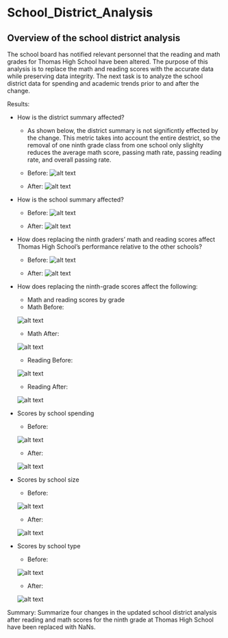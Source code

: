 # School_District_Analysis

## Overview of the school district analysis
The school board has notified relevant personnel that the reading and math grades for Thomas High School have been altered. The purpose of this analysis is to replace the math and reading scores with the accurate data while preserving data integrity. The next task is to analyze the school district data for spending and academic trends prior to and after the change.

Results:
- How is the district summary affected?
  - As shown below, the district summary is not significntly effected by the change. This metric takes into account the entire destrict, so the removal of one ninth grade class from one school only slighlty reduces the average math score, passing math rate, passing reading rate, and overall passing rate.
  - Before:
  ![alt text](https://github.com/GrahamBSereno/School_District_Analysis/blob/main/DistrictSummaryBefore.png)
  
  - After:
  ![alt text](https://github.com/GrahamBSereno/School_District_Analysis/blob/main/DistrictSummaryAfter.png)
  
  
- How is the school summary affected?
  - Before:
  ![alt text](https://github.com/GrahamBSereno/School_District_Analysis/blob/main/schoolsummarybefore.png)
  
  - After:
  ![alt text](https://github.com/GrahamBSereno/School_District_Analysis/blob/main/schoolsummaryafter.png)

- How does replacing the ninth graders’ math and reading scores affect Thomas High School’s performance relative to the other schools?
  - Before:
  ![alt text](https://github.com/GrahamBSereno/School_District_Analysis/blob/main/top5before.png)
  
  - After:
  ![alt text](https://github.com/GrahamBSereno/School_District_Analysis/blob/main/top5after.png)

- How does replacing the ninth-grade scores affect the following:
  - Math and reading scores by grade
   - Math Before:
   
   ![alt text](https://github.com/GrahamBSereno/School_District_Analysis/blob/main/mathbefore.png)
  
   - Math After:
  
  ![alt text](https://github.com/GrahamBSereno/School_District_Analysis/blob/main/mathafter.png)
  
   - Reading Before:
  
  ![alt text](https://github.com/GrahamBSereno/School_District_Analysis/blob/main/readingbefore.png)
  
   - Reading After:
   
   ![alt text](https://github.com/GrahamBSereno/School_District_Analysis/blob/main/readingafter.png)
  
- Scores by school spending
  - Before:
  
  ![alt text](https://github.com/GrahamBSereno/School_District_Analysis/blob/main/spendingbefore.png)
  
  - After:
 
  ![alt text](https://github.com/GrahamBSereno/School_District_Analysis/blob/main/spendingafter.png)


- Scores by school size
  - Before:
  
  ![alt text](https://github.com/GrahamBSereno/School_District_Analysis/blob/main/sizebefore.png)
  
  - After:
  
  ![alt text](https://github.com/GrahamBSereno/School_District_Analysis/blob/main/sizeafterwards.png)

- Scores by school type

  - Before:
  
  ![alt text](https://github.com/GrahamBSereno/School_District_Analysis/blob/main/typebefore.png)
  
  - After:
  
  ![alt text](https://github.com/GrahamBSereno/School_District_Analysis/blob/main/typeafter.png)

Summary: Summarize four changes in the updated school district analysis after reading and math scores for the ninth grade at Thomas High School have been replaced with NaNs.

